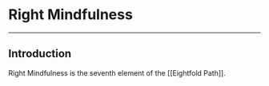 # Right Mindfulness


---
## Introduction
Right Mindfulness is the seventh element of the [[Eightfold Path]]. 